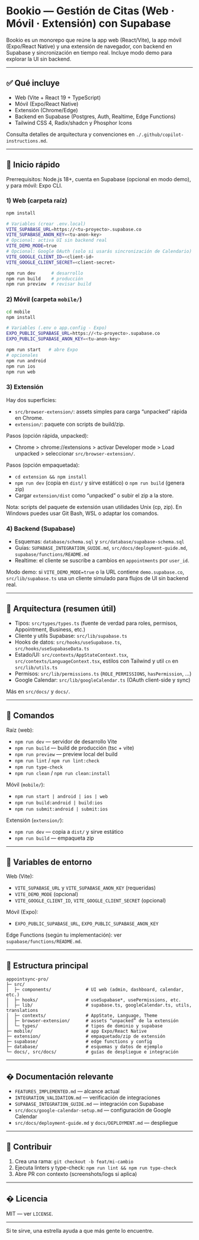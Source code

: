 # Bookio — Gestión de Citas (Web · Móvil · Extensión) con Supabase

Bookio es un monorepo que reúne la app web (React/Vite), la app móvil (Expo/React Native) y una extensión de navegador, con backend en Supabase y sincronización en tiempo real. Incluye modo demo para explorar la UI sin backend.

---

## ✅ Qué incluye

- Web (Vite + React 19 + TypeScript)
- Móvil (Expo/React Native)
- Extensión (Chrome/Edge)
- Backend en Supabase (Postgres, Auth, Realtime, Edge Functions)
- Tailwind CSS 4, Radix/shadcn y Phosphor Icons

Consulta detalles de arquitectura y convenciones en `./.github/copilot-instructions.md`.

---

## 🚀 Inicio rápido

Prerrequisitos: Node.js 18+, cuenta en Supabase (opcional en modo demo), y para móvil: Expo CLI.

### 1) Web (carpeta raíz)

```bash
npm install

# Variables (crear .env.local)
VITE_SUPABASE_URL=https://<tu-proyecto>.supabase.co
VITE_SUPABASE_ANON_KEY=<tu-anon-key>
# Opcional: activa UI sin backend real
VITE_DEMO_MODE=true
# Opcional: Google OAuth (solo si usarás sincronización de Calendario)
VITE_GOOGLE_CLIENT_ID=<client-id>
VITE_GOOGLE_CLIENT_SECRET=<client-secret>

npm run dev      # desarrollo
npm run build    # producción
npm run preview  # revisar build
```

### 2) Móvil (carpeta `mobile/`)

```bash
cd mobile
npm install

# Variables (.env o app.config - Expo)
EXPO_PUBLIC_SUPABASE_URL=https://<tu-proyecto>.supabase.co
EXPO_PUBLIC_SUPABASE_ANON_KEY=<tu-anon-key>

npm run start   # abre Expo
# opcionales
npm run android
npm run ios
npm run web
```

### 3) Extensión

Hay dos superficies:

- `src/browser-extension/`: assets simples para carga “unpacked” rápida en Chrome.
- `extension/`: paquete con scripts de build/zip.

Pasos (opción rápida, unpacked):
- Chrome > chrome://extensions > activar Developer mode > Load unpacked > seleccionar `src/browser-extension/`.

Pasos (opción empaquetada):
- `cd extension && npm install`
- `npm run dev` (copia en `dist/` y sirve estático) o `npm run build` (genera zip)
- Cargar `extension/dist` como “unpacked” o subir el zip a la store.

Nota: scripts del paquete de extensión usan utilidades Unix (cp, zip). En Windows puedes usar Git Bash, WSL o adaptar los comandos.

### 4) Backend (Supabase)

- Esquemas: `database/schema.sql` y `src/database/supabase-schema.sql`
- Guías: `SUPABASE_INTEGRATION_GUIDE.md`, `src/docs/deployment-guide.md`, `supabase/functions/README.md`
- Realtime: el cliente se suscribe a cambios en `appointments` por `user_id`.

Modo demo: si `VITE_DEMO_MODE=true` o la URL contiene `demo.supabase.co`, `src/lib/supabase.ts` usa un cliente simulado para flujos de UI sin backend real.

---

## 🧭 Arquitectura (resumen útil)

- Tipos: `src/types/types.ts` (fuente de verdad para roles, permisos, Appointment, Business, etc.)
- Cliente y utils Supabase: `src/lib/supabase.ts`
- Hooks de datos: `src/hooks/useSupabase.ts`, `src/hooks/useSupabaseData.ts`
- Estado/UI: `src/contexts/AppStateContext.tsx`, `src/contexts/LanguageContext.tsx`, estilos con Tailwind y util `cn` en `src/lib/utils.ts`
- Permisos: `src/lib/permissions.ts` (`ROLE_PERMISSIONS`, `hasPermission`, …)
- Google Calendar: `src/lib/googleCalendar.ts` (OAuth client-side y sync)

Más en `src/docs/` y `docs/`.

---

## 🧪 Comandos

Raíz (web):
- `npm run dev` — servidor de desarrollo Vite
- `npm run build` — build de producción (tsc + vite)
- `npm run preview` — preview local del build
- `npm run lint` / `npm run lint:check`
- `npm run type-check`
- `npm run clean` / `npm run clean:install`

Móvil (`mobile/`):
- `npm run start | android | ios | web`
- `npm run build:android | build:ios`
- `npm run submit:android | submit:ios`

Extensión (`extension/`):
- `npm run dev` — copia a `dist/` y sirve estático
- `npm run build` — empaqueta zip

---

## 🔧 Variables de entorno

Web (Vite):
- `VITE_SUPABASE_URL` y `VITE_SUPABASE_ANON_KEY` (requeridas)
- `VITE_DEMO_MODE` (opcional)
- `VITE_GOOGLE_CLIENT_ID`, `VITE_GOOGLE_CLIENT_SECRET` (opcional)

Móvil (Expo):
- `EXPO_PUBLIC_SUPABASE_URL`, `EXPO_PUBLIC_SUPABASE_ANON_KEY`

Edge Functions (según tu implementación): ver `supabase/functions/README.md`.

---

## 📁 Estructura principal

```
appointsync-pro/
├─ src/
│  ├─ components/             # UI web (admin, dashboard, calendar, etc.)
│  ├─ hooks/                  # useSupabase*, usePermissions, etc.
│  ├─ lib/                    # supabase.ts, googleCalendar.ts, utils, translations
│  ├─ contexts/               # AppState, Language, Theme
│  ├─ browser-extension/      # assets “unpacked” de la extensión
│  └─ types/                  # tipos de dominio y supabase
├─ mobile/                    # app Expo/React Native
├─ extension/                 # empaquetado/zip de extensión
├─ supabase/                  # edge functions y config
├─ database/                  # esquemas y datos de ejemplo
└─ docs/, src/docs/           # guías de despliegue e integración
```

---

## � Documentación relevante

- `FEATURES_IMPLEMENTED.md` — alcance actual
- `INTEGRATION_VALIDATION.md` — verificación de integraciones
- `SUPABASE_INTEGRATION_GUIDE.md` — integración con Supabase
- `src/docs/google-calendar-setup.md` — configuración de Google Calendar
- `src/docs/deployment-guide.md` y `docs/DEPLOYMENT.md` — despliegue

---

## 🤝 Contribuir

1) Crea una rama: `git checkout -b feat/mi-cambio`
2) Ejecuta linters y type-check: `npm run lint && npm run type-check`
3) Abre PR con contexto (screenshots/logs si aplica)

---

## � Licencia

MIT — ver `LICENSE`.

---

Si te sirve, una estrella ayuda a que más gente lo encuentre.